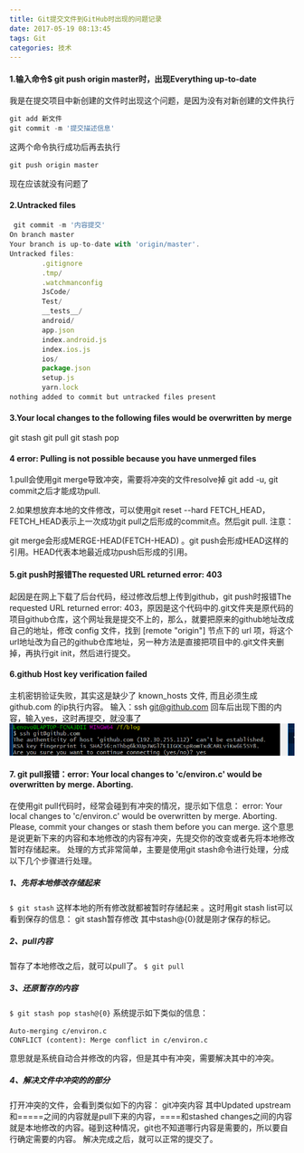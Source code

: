 ```yaml
---
title: Git提交文件到GitHub时出现的问题记录
date: 2017-05-19 08:13:45
tags: Git
categories: 技术
---
```


#### 1.输入命令$ git push origin master时，出现Everything up-to-date

我是在提交项目中新创建的文件时出现这个问题，是因为没有对新创建的文件执行
<!--more-->

```javascript
git add 新文件
git commit -m '提交描述信息'
```

这两个命令执行成功后再去执行

```javascript
git push origin master
```

现在应该就没有问题了

#### 2.Untracked files

```javascript
 git commit -m '内容提交'
On branch master
Your branch is up-to-date with 'origin/master'.
Untracked files:
        .gitignore
        .tmp/
        .watchmanconfig
        JsCode/
        Test/
        __tests__/
        android/
        app.json
        index.android.js
        index.ios.js
        ios/
        package.json
        setup.js
        yarn.lock
nothing added to commit but untracked files present
```

#### 3.Your local changes to the following files would be overwritten by merge

git stash
git pull
git stash pop

#### 4 error: Pulling is not possible because you have unmerged files

1.pull会使用git merge导致冲突，需要将冲突的文件resolve掉 git add -u, git commit之后才能成功pull.

2.如果想放弃本地的文件修改，可以使用git reset --hard FETCH_HEAD，FETCH_HEAD表示上一次成功git pull之后形成的commit点。然后git pull.
注意：

git merge会形成MERGE-HEAD(FETCH-HEAD) 。git push会形成HEAD这样的引用。HEAD代表本地最近成功push后形成的引用。

#### 5.git push时报错The requested URL returned error: 403
起因是在网上下载了后台代码，经过修改后想上传到github，git push时报错The requested URL returned error: 403，原因是这个代码中的.git文件夹是原代码的项目github仓库，这个网址我是提交不上的，那么，就要把原来的github地址改成自己的地址，修改 config 文件，找到 [remote "origin"] 节点下的 url 项，将这个url地址改为自己的github仓库地址，另一种方法是直接把项目中的.git文件夹删掉，再执行git init，然后进行提交。

#### 6.github Host key verification failed
主机密钥验证失败，其实这是缺少了 known_hosts 文件, 而且必须生成 github.com 的ip执行内容。
输入：ssh git@github.com
回车后出现下图的内容，输入yes，这时再提交，就没事了
![](../imgs/QQ截图20180120225429.png)

#### 7. git pull报错：error: Your local changes to 'c/environ.c' would be overwritten by merge.  Aborting.
在使用git pull代码时，经常会碰到有冲突的情况，提示如下信息：
error: Your local changes to 'c/environ.c' would be overwritten by merge.  Aborting.
Please, commit your changes or stash them before you can merge.
这个意思是说更新下来的内容和本地修改的内容有冲突，先提交你的改变或者先将本地修改暂时存储起来。
处理的方式非常简单，主要是使用git stash命令进行处理，分成以下几个步骤进行处理。
##### 1、先将本地修改存储起来
```$ git stash```
这样本地的所有修改就都被暂时存储起来 。这时用git stash list可以看到保存的信息：
git stash暂存修改
其中stash@{0}就是刚才保存的标记。
##### 2、pull内容
暂存了本地修改之后，就可以pull了。
```$ git pull```
##### 3、还原暂存的内容
```$ git stash pop stash@{0}```
系统提示如下类似的信息：
````
Auto-merging c/environ.c
CONFLICT (content): Merge conflict in c/environ.c
````
意思就是系统自动合并修改的内容，但是其中有冲突，需要解决其中的冲突。
##### 4、解决文件中冲突的的部分
打开冲突的文件，会看到类似如下的内容：
git冲突内容
其中Updated upstream 和=====之间的内容就是pull下来的内容，====和stashed changes之间的内容就是本地修改的内容。碰到这种情况，git也不知道哪行内容是需要的，所以要自行确定需要的内容。
解决完成之后，就可以正常的提交了。